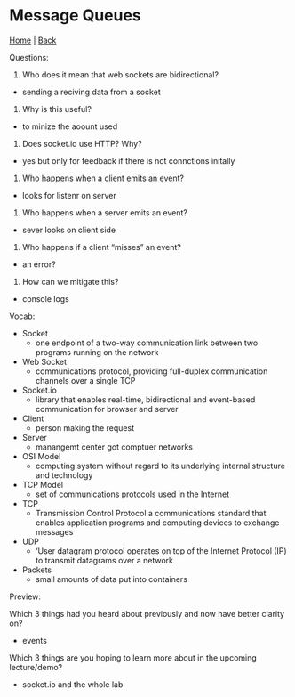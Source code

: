 # Message Queues
[Home](/README.md) | [Back](/401-main/401TableofContents.md)

Questions:

1. Who does it mean that web sockets are bidirectional?
  - sending a reciving data from a socket

1. Why is this useful?
  - to minize the aoount used

1. Does socket.io use HTTP? Why?
  - yes but only for feedback if there is not connctions initally 

1. Who happens when a client emits an event?
  - looks for listenr on server 

1. Who happens when a server emits an event?
  -  sever looks on client side

1. Who happens if a client “misses” an event?
  -  an error?

1. How can we mitigate this?
  -  console logs

Vocab:

- Socket
  - one endpoint of a two-way communication link between two programs running on the network
- Web Socket
  - communications protocol, providing full-duplex communication channels over a single TCP
- Socket.io
  - library that enables real-time, bidirectional and event-based communication for browser and server
- Client
  - person making the request
- Server
  - manangemt center got comptuer networks
- OSI Model
  - computing system without regard to its underlying internal structure and technology
- TCP Model
  - set of communications protocols used in the Internet 
- TCP
  - Transmission Control Protocol a communications standard that enables application programs and computing devices to exchange messages
- UDP
  - ‘User datagram protocol  operates on top of the Internet Protocol (IP) to transmit datagrams over a network
- Packets
  - small amounts of data put into containers

Preview:

Which 3 things had you heard about previously and now have better clarity on?
  - events

Which 3 things are you hoping to learn more about in the upcoming lecture/demo?

  - socket.io and the whole lab

